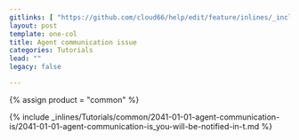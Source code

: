 ```yaml
---
gitlinks: [ "https://github.com/cloud66/help/edit/feature/inlines/_includes/_inlines/Tutorials/common/2041-01-01-agent-communication-is/2041-01-01-agent-communication-is_you-will-be-notified-in-t.html" ]
layout: post
template: one-col
title: Agent communication issue
categories: Tutorials
lead: ""
legacy: false

---
```

{% assign product = "common" %}

{% include _inlines/Tutorials/common/2041-01-01-agent-communication-is/2041-01-01-agent-communication-is_you-will-be-notified-in-t.md %}
